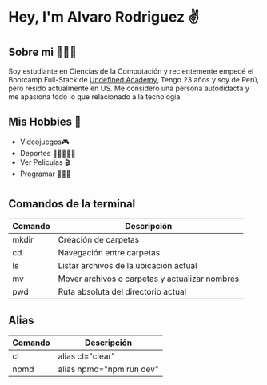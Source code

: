 
# Hey, I'm Alvaro Rodriguez ✌️

## Sobre mi 🧑🏼‍🚀

Soy estudiante en Ciencias de la Computación y recientemente empecé el Bootcamp Full-Stack de [Undefined Academy](https://github.com/undefined-academy), Tengo 23 años y soy de Perú, pero resido actualmente en US. Me considero una persona autodidacta y me apasiona todo lo que relacionado a la tecnología.

## Mis Hobbies 👾

* Videojuegos🎮
* Deportes 🏀🎾🏊🏼‍♂️
* Ver Peliculas 🎬
* Programar 👨🏻‍💻

#

## Comandos de la terminal

| Comando | Descripción |
| ------- |---------------------------------------------- |
| mkdir   |Creación de carpetas                           |
| cd      |Navegación entre carpetas                      |
| ls      |Listar archivos de la ubicación actual         |
| mv      |Mover archivos o carpetas y actualizar nombres |
| pwd     |Ruta absoluta del directorio actual            |

## Alias

| Comando | Descripción |
| ------- |------------------------|
| cl      |alias cl="clear"        |
| npmd    |alias npmd="npm run dev"|